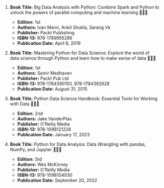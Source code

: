 1. **Book Title:** Big Data Analysis with Python: Combine Spark and Python to unlock the powers of parallel computing and machine learning 📒🔐✅
   - **Edition:** 1st
   - **Authors:** Ivan Marin, Ankit Shukla, Sarang Vk
   - **Publisher:** Packt Publishing
   - **ISBN-13:** 978-1789955286
   - **Publication Date:** April 8, 2019

2. **Book Title:** Mastering Python for Data Science: Explore the world of data science through Python and learn how to make sense of data 📒🔐✅
   - **Edition:** 1st
   - **Authors:** Samir Medhaven
   - **Publisher:** Packt Pub Ltd
   - **ISBN-13:** 978-1784390150, 978-1784392628
   - **Publication Date:** August 31, 2015

3. **Book Title:** Python Data Science Handbook: Essential Tools for Working with Data 📒🔐✅
   - **Edition:** 2nd
   - **Authors:** Jake VanderPlas
   - **Publisher:** O'Reilly Media
   - **ISBN-13:** 978-1098121228
   - **Publication Date:** January 17, 2023

4. **Book Title:** Python for Data Analysis: Data Wrangling with pandas, NumPy, and Jupyter 📒🔐✅
    - **Edition:** 3rd
    - **Authors:** Wes McKinney
    - **Publisher:** O'Reilly Media
    - **ISBN-13:** 978-1098104030
    - **Publication Date:** September 20, 2022
